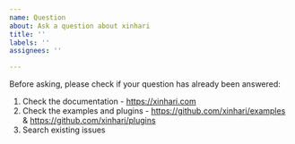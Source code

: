 ```yaml
---
name: Question
about: Ask a question about xinhari
title: ''
labels: ''
assignees: ''

---
```


Before asking, please check if your question has already been answered: 

1. Check the documentation - https://xinhari.com
2. Check the examples and plugins - https://github.com/xinhari/examples & https://github.com/xinhari/plugins
3. Search existing issues
